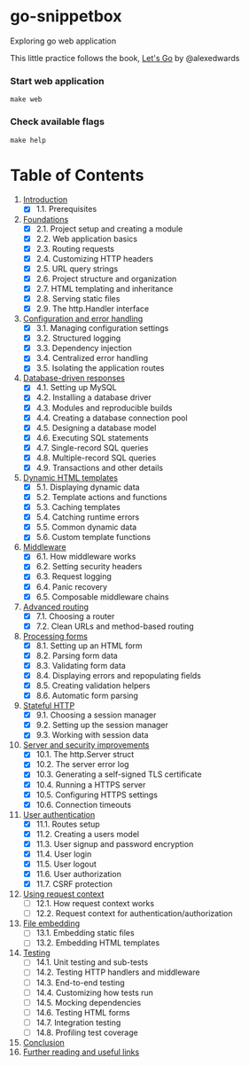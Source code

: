 # go-snippetbox
  Exploring go web application

  This little practice follows the book, [Let's Go](https://lets-go.alexedwards.net/) by @alexedwards


### Start web application
`make web`

### Check available flags
`make help`

# Table of Contents
1. [Introduction](#introduction)
    - [x] 1.1. Prerequisites
2. [Foundations](#foundations)
    - [x] 2.1. Project setup and creating a module
    - [x] 2.2. Web application basics
    - [x] 2.3. Routing requests
    - [x] 2.4. Customizing HTTP headers
    - [x] 2.5. URL query strings
    - [x] 2.6. Project structure and organization
    - [x] 2.7. HTML templating and inheritance
    - [x] 2.8. Serving static files
    - [x] 2.9. The http.Handler interface
3. [Configuration and error handling](#configuration-and-error-handling)
    - [x] 3.1. Managing configuration settings
    - [x] 3.2. Structured logging
    - [x] 3.3. Dependency injection
    - [x] 3.4. Centralized error handling
    - [x] 3.5. Isolating the application routes
4. [Database-driven responses](#database-driven-responses)
    - [x] 4.1. Setting up MySQL
    - [x] 4.2. Installing a database driver
    - [x] 4.3. Modules and reproducible builds
    - [x] 4.4. Creating a database connection pool
    - [x] 4.5. Designing a database model
    - [x] 4.6. Executing SQL statements
    - [x] 4.7. Single-record SQL queries
    - [x] 4.8. Multiple-record SQL queries
    - [x] 4.9. Transactions and other details
5. [Dynamic HTML templates](#dynamic-html-templates)
    - [x] 5.1. Displaying dynamic data
    - [x] 5.2. Template actions and functions
    - [x] 5.3. Caching templates
    - [x] 5.4. Catching runtime errors
    - [x] 5.5. Common dynamic data
    - [x] 5.6. Custom template functions
6. [Middleware](#middleware)
    - [x] 6.1. How middleware works
    - [x] 6.2. Setting security headers
    - [x] 6.3. Request logging
    - [x] 6.4. Panic recovery
    - [x] 6.5. Composable middleware chains
7. [Advanced routing](#advanced-routing)
    - [x] 7.1. Choosing a router
    - [x] 7.2. Clean URLs and method-based routing
8. [Processing forms](#processing-forms)
    - [x] 8.1. Setting up an HTML form
    - [x] 8.2. Parsing form data
    - [x] 8.3. Validating form data
    - [x] 8.4. Displaying errors and repopulating fields
    - [x] 8.5. Creating validation helpers
    - [x] 8.6. Automatic form parsing
9. [Stateful HTTP](#stateful-http)
    - [x] 9.1. Choosing a session manager
    - [x] 9.2. Setting up the session manager
    - [x] 9.3. Working with session data
10. [Server and security improvements](#server-and-security-improvements)
    - [x] 10.1. The http.Server struct
    - [x] 10.2. The server error log
    - [x] 10.3. Generating a self-signed TLS certificate
    - [x] 10.4. Running a HTTPS server
    - [x] 10.5. Configuring HTTPS settings
    - [x] 10.6. Connection timeouts
11. [User authentication](#user-authentication)
    - [x] 11.1. Routes setup
    - [x] 11.2. Creating a users model
    - [x] 11.3. User signup and password encryption
    - [x] 11.4. User login
    - [x] 11.5. User logout
    - [x] 11.6. User authorization
    - [x] 11.7. CSRF protection
12. [Using request context](#using-request-context)
    - [ ] 12.1. How request context works
    - [ ] 12.2. Request context for authentication/authorization
13. [File embedding](#file-embedding)
    - [ ] 13.1. Embedding static files
    - [ ] 13.2. Embedding HTML templates
14. [Testing](#testing)
    - [ ] 14.1. Unit testing and sub-tests
    - [ ] 14.2. Testing HTTP handlers and middleware
    - [ ] 14.3. End-to-end testing
    - [ ] 14.4. Customizing how tests run
    - [ ] 14.5. Mocking dependencies
    - [ ] 14.6. Testing HTML forms
    - [ ] 14.7. Integration testing
    - [ ] 14.8. Profiling test coverage
15. [Conclusion](#conclusion)
16. [Further reading and useful links](#further-reading-and-useful-links)